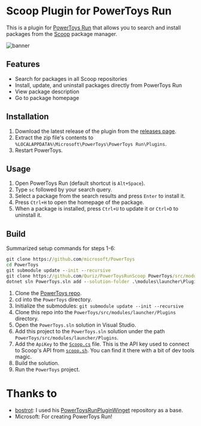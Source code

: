 # Scoop Plugin for PowerToys Run

This is a plugin for [PowerToys Run](https://github.com/microsoft/PowerToys/wiki/PowerToys-Run-Overview) that allows you to search and install packages from the [Scoop](https://scoop.sh/) package manager.

![banner](https://github.com/Quriz/PowerToysRunScoop/assets/75581292/4b76a285-aff2-4515-adab-9ed4ab37fa13)

## Features

- Search for packages in all Scoop repositories
- Install, update, and uninstall packages directly from PowerToys Run
- View package description
- Go to package homepage

## Installation

1. Download the latest release of the plugin from the [releases page](https://github.com/Quriz/PowerToysRunScoop/releases/latest).
2. Extract the zip file's contents to `%LOCALAPPDATA%\Microsoft\PowerToys\PowerToys Run\Plugins`.
3. Restart PowerToys.

## Usage

1. Open PowerToys Run (default shortcut is `Alt+Space`).
2. Type `sc` followed by your search query.
3. Select a package from the search results and press `Enter` to install it.
4. Press `Ctrl+H` to open the homepage of the package.
5. When a package is installed, press `Ctrl+U` to update it or `Ctrl+D` to uninstall it.

## Build

Summarized setup commands for steps 1-6:
```cmd
git clone https://github.com/microsoft/PowerToys
cd PowerToys
git submodule update --init --recursive
git clone https://github.com/Quriz/PowerToysRunScoop PowerToys/src/modules/launcher/Plugins/Community.PowerToys.Run.Plugin.Scoop
dotnet sln PowerToys.sln add --solution-folder .\modules\launcher\Plugins .\src\modules\launcher\Plugins\Community.PowerToys.Run.Plugin.Scoop\Community.PowerToys.Run.Plugin.Scoop.csproj
```

1. Clone the [PowerToys repo](https://github.com/microsoft/PowerToys).
2. cd into the `PowerToys` directory.
3. Initialize the submodules: `git submodule update --init --recursive`
4. Clone this repo into the `PowerToys/src/modules/launcher/Plugins` directory.
5. Open the `PowerToys.sln` solution in Visual Studio.
6. Add this project to the `PowerToys.sln` solution under the path `PowerToys/src/modules/launcher/Plugins`.
7. Add the `ApiKey` to the [`Scoop.cs`](https://github.com/Quriz/PowerToysRunScoop/blob/main/Scoop.cs#L61) file. This is the API key used to connect to Scoop's API from [`scoop.sh`](https://scoop.sh/). You can find it there with a bit of dev tools magic.
8. Build the solution.
9. Run the `PowerToys` project.

# Thanks to

- [bostrot](https://github.com/bostrot): I used his [PowerToysRunPluginWinget](https://github.com/bostrot/PowerToysRunPluginWinget/tree/main) repository as a base.
- Microsoft: For creating PowerToys Run!
